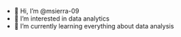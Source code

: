 - 👋 Hi, I’m @msierra-09
- 👀 I’m interested in data analytics
- 🌱 I’m currently learning everything about data analysis


<!---
msierra-09/msierra-09 is a ✨ special ✨ repository because its `README.md` (this file) appears on your GitHub profile.
You can click the Preview link to take a look at your changes.
--->
